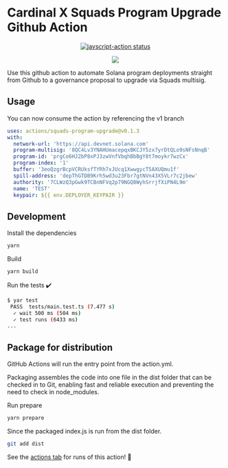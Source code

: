# Cardinal X Squads Program Upgrade Github Action

<p align="center">
  <a href="https://github.com/actions/javascript-action/actions"><img alt="javscript-action status" src="https://github.com/actions/javascript-action/workflows/units-test/badge.svg"></a>
</p>

<div align="center">
    <img src="./assets/banner.png" />
</div>

Use this github action to automate Solana program deployments straight from Github to a governance proposal to upgrade via Squads multisig.

## Usage

You can now consume the action by referencing the v1 branch

```yaml
uses: actions/squads-program-upgrade@v0.1.3
with:
  network-url: 'https://api.devnet.solana.com'
  program-multisig: '8QC4Lv3YNAHUmacepqxBKCJY5zx7yrDtQLo9sNFsNnqB'
  program-id: 'prgCo6HJ2bP8xPJ3zwVnfVbqhBbBgY8t7moykr7wzCx'
  program-index: '1'
  buffer: '3eoQzgrBcpVCRUksfTYRh7xJUcq1XwwgycT5AXUQmu1f'
  spill-address: 'depThGTDB9Krh5wd3u23Fbr7gtNVn43X5VLr7c2jbew'
  authority: '7CLWzQ3pGwk9TCBnNFVq2p79NGQ8WyhSrrjfXiPN4L9m'
  name: 'TEST'
  keypair: ${{ env.DEPLOYER_KEYPAIR }}
```

## Development

Install the dependencies

```bash
yarn
```

Build

```bash
yarn build
```

Run the tests :heavy_check_mark:

```bash
$ yar test
 PASS  tests/main.test.ts (7.477 s)
  ✓ wait 500 ms (504 ms)
  ✓ test runs (6433 ms)
...
```

## Package for distribution

GitHub Actions will run the entry point from the action.yml.

Packaging assembles the code into one file in the dist folder that can be checked in to Git, enabling fast and reliable execution and preventing the need to check in node_modules.

Run prepare

```bash
yarn prepare
```

Since the packaged index.js is run from the dist folder.

```bash
git add dist
```

See the [actions tab](https://github.com/actions/squads-program-upgrade/actions) for runs of this action! :rocket:
